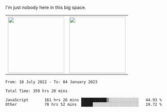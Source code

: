 I'm just nobody here in this big space.
<table>
  <tr>
    <th>
        <img height="175em" src="https://github-readme-stats.vercel.app/api/top-langs/?username=introbond&hide=css,html&layout=compact&theme=nord" />
    </th>
    <th><img height="175em" src="https://github-readme-stats.vercel.app/api/?username=introbond&theme=nord&show_icons=true&hide_border=true&&count_private=true&include_all_commits=true" /></th>
  </tr>
</table>

<!--START_SECTION:waka-->

```text
From: 18 July 2022 - To: 04 January 2023

Total Time: 359 hrs 20 mins

JavaScript       161 hrs 26 mins ███████████▒░░░░░░░░░░░░░   44.93 %
Other            70 hrs 52 mins  █████░░░░░░░░░░░░░░░░░░░░   19.72 %
```

<!--END_SECTION:waka-->
